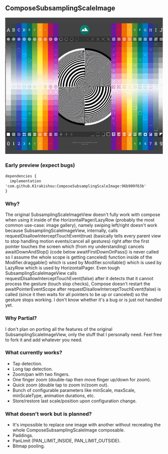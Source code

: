 ## ComposeSubsamplingScaleImage

![Sample](art/sample.gif)

### Early preview (expect bugs)

```
dependencies {
  implementation 'com.github.K1rakishou:ComposeSubsamplingScaleImage:96b909f63b'
}
```

### Why?
The original SubsamplingScaleImageView doesn't fully work with compose when using it inside of the HorizontalPager/LazyRow (probably the most common use-case: image gallery), namely swiping left/right doesn't work because SubsamplingScaleImageView, internally, calls requestDisallowInterceptTouchEvent(true) (basically tells every parent view to stop handling motion events/cancel all gestures) right after the first pointer touches the screen which (from my understanding) cancels awaitDownAndSlop() (code below awaitFirstDownOnPass() is never called so I assume the whole scope is getting canceled) function inside of the Modifier.draggable() which is used by Modifier.scrollable() which is used by LazyRow which is used by HorizontalPager. Even tough SubsamplingScaleImageView calls requestDisallowInterceptTouchEvent(false) after it detects that it cannot process the gesture (touch slop checks), Compose doesn't restart the awaitPointerEventScope after requestDisallowInterceptTouchEvent(false) is called (since it then waits for all pointers to be up or canceled) so the gesture stops working. I don't know whether it's a bug or is just not handled yet.

### Why Partial?
I don't plan on porting all the features of the original SubsamplingScaleImageView, only the stuff that I personally need. Feel free to fork it and add whatever you need.

### What currently works?
- Tap detection.
- Long tap detection.
- Zoom/pan with two fingers.
- One finger zoom (double-tap then move finger up/down for zoom).
- Quick zoom (double tap to zoom in/zoom out).
- Bunch of configurable parameters like minScale, maxScale, minScaleType, animation durations, etc.
- Store/restore last scale/position upon configuration change.

### What doesn't work but is planned?
- It's impossible to replace one image with another without recreating the whole ComposeSubsamplingScaleImage composable.
- Paddings.
- PanLimit (PAN_LIMIT_INSIDE, PAN_LIMIT_OUTSIDE).
- Bitmap pooling.
